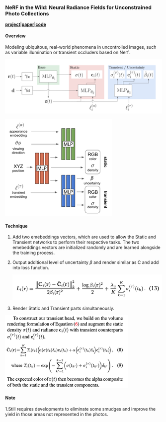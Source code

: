 ### NeRF in the Wild: Neural Radiance Fields for Unconstrained Photo Collections

[**project**](https://nerf-w.github.io/)|[**paper**](https://arxiv.org/abs/2008.02268)[|**code**](https://github.com/kwea123/nerf_pl)

#### **Overview**

Modeling ubiquitous, real-world phenomena in uncontrolled images, such as variable illumination or transient occluders based on Nerf.

![](img/nerfw1.png)

<img src="img/nerfw2.png" style="zoom:50%;" />

#### **Technique**

1. Add two emebeddings vectors, which are used to allow the Static and Transient networks to perform their respective tasks. The two emebeddings vectors are initialized randomly and are learned alongside the training process.

2. Output additional level of uncertainty $\beta$ and render similar as C and add into loss function.

   <img src="img/nerfw3.png" style="zoom:67%;" />

2. Render Static and Transient  parts simultaneously.

<img src="img/nerfw4.png" style="zoom:50%;" />

#### **Note**

1.Still requires developments to eliminate some smudges and improve the yield in those areas not represented in the photos.
